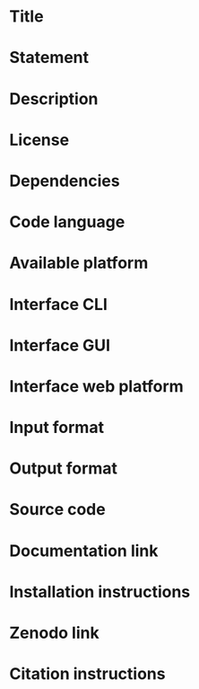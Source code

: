 # Title

# Statement

# Description

# License

# Dependencies

# Code language

# Available platform

# Interface CLI

# Interface GUI

# Interface web platform

# Input format

# Output format

# Source code

# Documentation link

# Installation instructions

# Zenodo link

# Citation instructions
